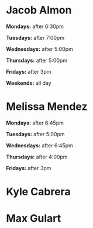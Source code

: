 # Jacob Almon

**Mondays:** after 6:30pm

**Tuesdays:** after 7:00pm

**Wednesdays:** after 5:00pm

**Thursdays:** after 5:00pm

**Fridays:** after 3pm

**Weekends:** all day

# Melissa Mendez
**Mondays:** after 6:45pm

**Tuesdays:** after 5:00pm

**Wednesdays:** after 6:45pm

**Thursdays:** after 4:00pm

**Fridays:** after 3pm

# Kyle Cabrera

# Max Gulart
